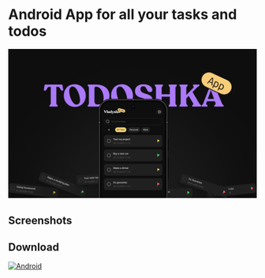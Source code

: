 # Android App for all your tasks and todos

<img src="https://raw.githubusercontent.com/metimol/Todoshka/refs/heads/main/Files/Images/Cover%20Photo.png" alt="App Cover"/>

## Screenshots

## Download
[![Android](https://img.shields.io/badge/Download-3DDC84?style=for-the-badge&logo=android&logoColor=white)](https://github.com/metimol/Todoshka/releases)